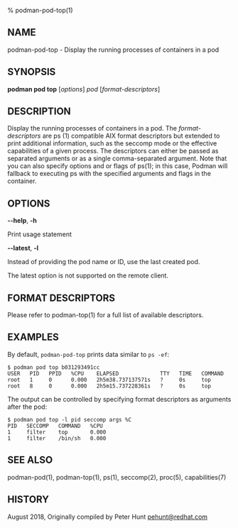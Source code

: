 % podman-pod-top(1)

## NAME
podman\-pod\-top - Display the running processes of containers in a pod

## SYNOPSIS
**podman pod top** [*options*] *pod* [*format-descriptors*]

## DESCRIPTION
Display the running processes of containers in a pod. The *format-descriptors* are ps (1) compatible AIX format descriptors but extended to print additional information, such as the seccomp mode or the effective capabilities of a given process. The descriptors can either be passed as separated arguments or as a single comma-separated argument. Note that you can also specify options and or flags of ps(1); in this case, Podman will fallback to executing ps with the specified arguments and flags in the container.

## OPTIONS

**--help**, **-h**

  Print usage statement

**--latest**, **-l**

Instead of providing the pod name or ID, use the last created pod.

The latest option is not supported on the remote client.

## FORMAT DESCRIPTORS

Please refer to podman-top(1) for a full list of available descriptors.

## EXAMPLES

By default, `podman-pod-top` prints data similar to `ps -ef`:

```
$ podman pod top b031293491cc
USER   PID   PPID   %CPU    ELAPSED             TTY   TIME   COMMAND
root   1     0      0.000   2h5m38.737137571s   ?     0s     top
root   8     0      0.000   2h5m15.737228361s   ?     0s     top
```

The output can be controlled by specifying format descriptors as arguments after the pod:

```
$ podman pod top -l pid seccomp args %C
PID   SECCOMP   COMMAND   %CPU
1     filter    top       0.000
1     filter    /bin/sh   0.000
```

## SEE ALSO
podman-pod(1), podman-top(1), ps(1), seccomp(2), proc(5), capabilities(7)

## HISTORY
August 2018, Originally compiled by Peter Hunt <pehunt@redhat.com>
